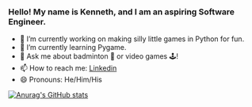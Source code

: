 ### Hello! My name is Kenneth, and I am an aspiring Software Engineer. 

- 🔭 I’m currently working on making silly little games in Python for fun.
- 🌱 I’m currently learning Pygame.
- 💬 Ask me about badminton 🏸 or video games 🕹!
- 📫 How to reach me: [Linkedin](https://www.linkedin.com/in/kenneth-lee-75b870158/) 
- 😄 Pronouns: He/Him/His
<!-- - 🤔 I’m looking for help with finding my first software engineering position! -->

[![Anurag's GitHub stats](https://github-readme-stats.vercel.app/api?username=kennethmanhonglee&theme=tokyonight)](https://github.com/anuraghazra/github-readme-stats)


<!--
**kennethmanhonglee/kennethmanhonglee** is a ✨ _special_ ✨ repository because its `README.md` (this file) appears on your GitHub profile.

Here are some ideas to get you started:
- 👯 I’m looking to collaborate on 


- ⚡ Fun fact: ...
-->
